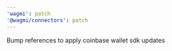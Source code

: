 ```yaml
---
'wagmi': patch
'@wagmi/connectors': patch
---
```


Bump references to apply coinbase wallet sdk updates

